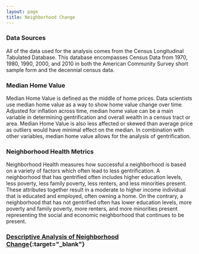 ```yaml
---
layout: page
title: Neighborhood Change
---
```


### Data Sources

All of the data used for the analysis comes from the Census Longitudinal Tabulated Database. This database encompasses Census Data from 1970, 1980, 1990, 2000, and 2010 in both the American Community Survey short sample form and the decennial census data. 

### Median Home Value

Median Home Value is defined as the middle of home prices. Data scientists use median home value as a way to show home value change over time. Adjusted for inflation across time, median home value can be a main variable in determining gentrification and overall wealth in a census tract or area. Median Home Value is also less affected or skewed than average price as outliers would have minimal effect on the median. In combination with other variables, median home value allows for the analysis of gentrification. 

### Neighborhood Health Metrics

Neighborhood Health measures how successful a neighborhood is based on a variety of factors which often lead to less gentrification. A neighborhood that has gentrified often includes higher education levels, less poverty, less family poverty, less renters, and less minorities present. These attributes together result in a moderate to higher income individual that is educated and employed, often owning a home. On the contrary, a neighborhood that has not gentrified often has lower education levels, more poverty and family poverty, more renters, and more minorities present representing the social and economic neighborhood that continues to be present. 

### [Descriptive Analysis of Neighborhood Change](/report-templates/analysis-of-neighborhood-changes.html){:target="_blank"}


